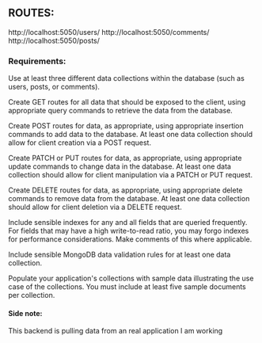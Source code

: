 ## ROUTES: 
http://localhost:5050/users/
http://localhost:5050/comments/
http://localhost:5050/posts/


### Requirements:
Use at least three different data collections within the database (such as users, posts, or comments).

Create GET routes for all data that should be exposed to the client, using appropriate query commands to retrieve the data from the database.

Create POST routes for data, as appropriate, using appropriate insertion commands to add data to the database. At least one data collection should allow for client creation via a POST request.

Create PATCH or PUT routes for data, as appropriate, using appropriate update commands to change data in the database. At least one data collection should allow for client manipulation via a PATCH or PUT request.

Create DELETE routes for data, as appropriate, using appropriate delete commands to remove data from the database. At least one data collection should allow for client deletion via a DELETE request.

Include sensible indexes for any and all fields that are queried frequently. For fields that may have a high write-to-read ratio, you may forgo indexes for performance considerations. Make comments of this where applicable.

Include sensible MongoDB data validation rules for at least one data collection.

Populate your application's collections with sample data illustrating the use case of the collections. You must include at least five sample documents per collection.

#### Side note: 
This backend is pulling data from an real application I am working